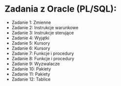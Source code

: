 # Zadania z Oracle (PL/SQL):

* Zadanie 1: Zmienne
* Zadanie 2: Instrukcje warunkowe
* Zadanie 3: Instrukcje sterujące
* Zadanie 4: Wyjątki
* Zadanie 5: Kursory
* Zadanie 6: Kursory
* Zadanie 7: Funkcje i procedury
* Zadanie 8: Funkcje i procedury
* Zadanie 9: Wyzwalacze
* Zadanie 10: Pakiety
* Zadanie 11: Pakiety
* Zadanie 12: Tablice
